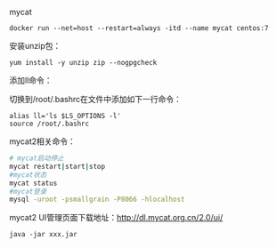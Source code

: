 mycat 

```
docker run --net=host --restart=always -itd --name mycat centos:7
```

安装unzip包：

```
yum install -y unzip zip --nogpgcheck
```

添加ll命令：

切换到/root/.bashrc在文件中添加如下一行命令：

```
alias ll='ls $LS_OPTIONS -l'
source /root/.bashrc
```

mycat2相关命令：

```sh
# mycat启动停止
mycat restart|start|stop
#mycat状态
mycat status
#mycat登录
mysql -uroot -psmallgrain -P8066 -hlocalhost
```

mycat2 UI管理页面下载地址：http://dl.mycat.org.cn/2.0/ui/

```
java -jar xxx.jar
```

